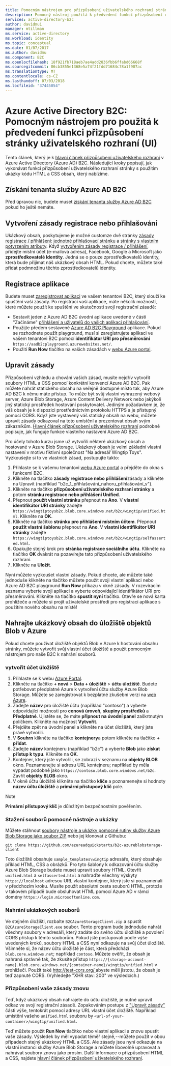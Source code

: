 ```yaml
---
title: Pomocným nástrojem pro přizpůsobení uživatelského rozhraní stránky v Azure Active Directory B2C | Dokumentace Microsoftu
description: Pomocný nástroj použitá k předvedení funkcí přizpůsobení uživatelského rozhraní stránky v Azure Active Directory B2C.
services: active-directory-b2c
author: davidmu1
manager: mtillman
ms.service: active-directory
ms.workload: identity
ms.topic: conceptual
ms.date: 01/07/2017
ms.author: davidmu
ms.component: B2C
ms.openlocfilehash: 18f921fb718aeb7ae4add2836fbb6ffabd66668f
ms.sourcegitcommit: 86cb3855e1368e5a74f21fdd71684c78a1f907ac
ms.translationtype: MT
ms.contentlocale: cs-CZ
ms.lasthandoff: 07/03/2018
ms.locfileid: "37445054"
---
```

# <a name="azure-active-directory-b2c-a-helper-tool-used-to-demonstrate-the-page-user-interface-ui-customization-feature"></a>Azure Active Directory B2C: Pomocným nástrojem pro použitá k předvedení funkci přizpůsobení stránky uživatelského rozhraní (UI)
Tento článek, který je k [hlavní článek přizpůsobení uživatelského rozhraní](active-directory-b2c-reference-ui-customization.md) v Azure Active Directory (Azure AD) B2C. Následující kroky popisují, jak vykonávat funkci přizpůsobení uživatelského rozhraní stránky s použitím ukázky kódu HTML a CSS obsah, který nabízíme.

## <a name="get-an-azure-ad-b2c-tenant"></a>Získání tenanta služby Azure AD B2C
Před úpravou nic, budete muset [získání tenanta služby Azure AD B2C](active-directory-b2c-get-started.md) pokud ho ještě nemáte.

## <a name="create-a-sign-up-or-sign-in-policy"></a>Vytvoření zásady registrace nebo přihlašování
Ukázkový obsah, poskytujeme je možné customze dvě stránky [zásady registrace / přihlášení](active-directory-b2c-reference-policies.md): [jednotné přihlašovací stránku](active-directory-b2c-reference-ui-customization.md) a [stránky s vlastním potvrzením atributy](active-directory-b2c-reference-ui-customization.md). Když [vytvořením zásady registrace / přihlášení](active-directory-b2c-reference-policies.md#create-a-sign-up-or-sign-in-policy), přidejte místní účet (e-mailová adresa), Facebook, Google a Microsoft jako **zprostředkovatelé Identity**. Jedná se o pouze zprostředkovatelů identity, která bude přijímat náš ukázkový obsah HTML.  Pokud chcete, můžete také přidat podmnožinu těchto zprostředkovatelů identity.

## <a name="register-an-application"></a>Registrace aplikace
Budete muset [zaregistrovat aplikaci](active-directory-b2c-app-registration.md) ve vašem tenantovi B2C, který slouží ke spuštění vaší zásady. Po registraci vaší aplikace, máte několik možností, které můžete použít ke spuštění ve skutečnosti svojí registrační zásadě:

* Sestavit jeden z Azure AD B2C úvodní aplikace uvedené v části "Začínáme" [přihlášení a uživatelů do vašich aplikací přihlašování](active-directory-b2c-overview.md).
* Použijte předem sestavené [Azure AD B2C Playground](https://aadb2cplayground.azurewebsites.net) aplikace. Pokud se rozhodnete použít playground, musí si zaregistrujete aplikaci ve vašem tenantovi B2C pomocí **identifikátor URI pro přesměrování** `https://aadb2cplayground.azurewebsites.net/`.
* Použití **Run Now** tlačítko na vašich zásadách v [webu Azure portal](https://portal.azure.com/).

## <a name="customize-your-policy"></a>Upravit zásady
Přizpůsobení vzhledu a chování vašich zásad, musíte nejdřív vytvořit soubory HTML a CSS pomocí konkrétní konvencí Azure AD B2C. Pak můžete nahrát statického obsahu na veřejně dostupné místo tak, aby Azure AD B2C k němu máte přístup. To může být svůj vlastní vyhrazený webový server, Azure Blob Storage, Azure Content Delivery Network nebo jakýkoli jiný statický prostředek hostování poskytovatel. Jediným požadavkem je, že váš obsah je k dispozici prostřednictvím protokolu HTTPS a je přístupný pomocí CORS. Když jste vystavený váš statický obsah na webu, můžete upravit zásady odkazoval na toto umístění a prezentovat obsah svým zákazníkům. [Hlavní článek přizpůsobení uživatelského rozhraní](active-directory-b2c-reference-ui-customization.md) podrobně popisuje, jak funguje funkce vlastního nastavení Azure AD B2C.

Pro účely tohoto kurzu jsme už vytvořili některé ukázkový obsah a hostované v Azure Blob Storage. Ukázkový obsah je velmi základní vlastní nastavení v motivu fiktivní společnost "Na adresář Wingtip Toys". Vyzkoušejte si to ve vlastních zásad, postupujte takto:

1. Přihlaste se k vašemu tenantovi [webu Azure portal](https://portal.azure.com/) a přejděte do okna s funkcemi B2C.
2. Klikněte na tlačítko **zásady registrace nebo přihlášení**zásady a klikněte na Upravit (například "b2c\_1\_přihlašování\_nahoru\_přihlašování\_v").
3. Klikněte na tlačítko **přizpůsobení uživatelského rozhraní stránky** a potom **stránku registrace nebo přihlášení Unified**.
4. Přepnout **použít vlastní stránku** přepnout na **Ano**. V **vlastní identifikátor URI stránky** zadejte `https://wingtiptoysb2c.blob.core.windows.net/b2c/wingtip/unified.html`. Klikněte na **OK**.
5. Klikněte na tlačítko **stránku pro přihlášení místním účtem**. Přepnout **použít vlastní šablonu** přepnout na **Ano**. V **vlastní identifikátor URI stránky** zadejte `https://wingtiptoysb2c.blob.core.windows.net/b2c/wingtip/selfasserted.html`.
6. Opakujte stejný krok pro **stránka registrace sociálního účtu**.
   Klikněte na tlačítko **OK** dvakrát na pozavírejte tato přizpůsobení uživatelského rozhraní.
7. Klikněte na **Uložit**.

Nyní můžete vyzkoušet vlastní zásady. Pokud chcete, ale můžete také jednoduše klikněte na tlačítko můžete použít svoji vlastní aplikaci nebo Azure AD B2C playground **Run Now** příkazu v okně zásady. V rozevíracím seznamu vyberte svoji aplikaci a vyberte odpovídající identifikátor URI pro přesměrování. Klikněte na tlačítko **spustit nyní** tlačítko. Otevře se nová karta prohlížeče a můžete si projít uživatelské prostředí pro registraci aplikace s použitím nového obsahu na místě!

## <a name="upload-the-sample-content-to-azure-blob-storage"></a>Nahrajte ukázkový obsah do úložiště objektů Blob v Azure
Pokud chcete používat úložiště objektů Blob v Azure k hostování obsahu stránky, můžete vytvořit svůj vlastní účet úložiště a použít pomocným nástrojem pro naše B2C k nahrání souborů.

### <a name="create-a-storage-account"></a>vytvořit účet úložiště
1. Přihlaste se k webu [Azure Portal](https://portal.azure.com/).
2. Klikněte na tlačítko **+ nová** > **Data + úložiště** > **účtu úložiště**. Budete potřebovat předplatné Azure k vytvoření účtu služby Azure Blob Storage. Můžete se zaregistrovat k bezplatné zkušební verzi na [web Azure](https://azure.microsoft.com/pricing/free-trial/).
3. Zadejte **název** pro úložiště účtu (například "contoso") a vyberte odpovídající možnosti pro **cenová úroveň**, **skupiny prostředků** a  **Předplatné**. Ujistěte se, že máte **připnout na úvodní panel** zaškrtnutým políčkem. Klikněte na možnost **Vytvořit**.
4. Přejděte zpět na úvodní panel a klikněte na účet úložiště, který jste právě vytvořili.
5. V **Souhrn** klikněte na tlačítko **kontejnery**a potom klikněte na tlačítko **+ přidat**.
6. Zadejte **název** kontejneru (například "b2c") a vyberte **Blob** jako **získat přístup k typu**. Klikněte na **OK**.
7. Kontejner, který jste vytvořili, se zobrazí v seznamu na **objekty BLOB** okno. Poznamenejte si adresu URL kontejneru; například by měla vypadat podobně jako `https://contoso.blob.core.windows.net/b2c`. Zavřít **objekty BLOB** okno.
8. V okně účtu úložiště klikněte na tlačítko **klíče** a poznamenejte si hodnoty **název účtu úložiště** a **primární přístupový klíč** pole.

> [!NOTE]
> **Primární přístupový klíč** je důležitým bezpečnostním pověřením.
> 
> 

### <a name="download-the-helper-tool-and-sample-files"></a>Stažení souborů pomocné nástroje a ukázky
Můžete stáhnout [soubory nástroje a ukázky pomocné rutiny služby Azure Blob Storage jako soubor ZIP](https://github.com/azureadquickstarts/b2c-azureblobstorage-client/archive/master.zip) nebo jej klonovat z Githubu:

```
git clone https://github.com/azureadquickstarts/b2c-azureblobstorage-client
```

Toto úložiště obsahuje `sample_templates\wingtip` adresáře, který obsahuje příklad HTML, CSS a obrázků. Pro tyto šablony k odkazování účtu služby Azure Blob Storage budete muset upravit soubory HTML. Otevřít `unified.html` a `selfasserted.html` a nahraďte všechny výskyty `https://localhost` adresou URL vlastní kontejner, který jste si poznamenali v předchozím kroku. Musíte použít absolutní cesta souborů HTML, protože v takovém případě bude obsluhovat HTML pomocí Azure AD v rámci domény `https://login.microsoftonline.com`.

### <a name="upload-the-sample-files"></a>Nahrání ukázkových souborů
Ve stejném úložišti, rozbalte `B2CAzureStorageClient.zip` a spustit `B2CAzureStorageClient.exe` soubor. Tento program bude jednoduše nahrát všechny soubory v adresáři, který zadáte do svého účtu úložiště a povolení CORS přístup k těmto souborům. Pokud jste postupovali podle výše uvedených kroků, soubory HTML a CSS nyní odkazuje na svůj účet úložiště. Všimněte si, že název účtu úložiště je část, která předchází `blob.core.windows.net`; například `contoso`. Můžete ověřit, že obsah je nahraná správně tak, že zkusíte přístup `https://{storage-account-name}.blob.core.windows.net/{container-name}/wingtip/unified.html` v prohlížeči. Použít také [ http://test-cors.org/ ](http://test-cors.org/) abyste měli jistotu, že obsah je teď zapnuté CORS. (Vyhledejte "XHR stav: 200" ve výsledcích.)

### <a name="customize-your-policy-again"></a>Přizpůsobení vaše zásady znovu
Teď, když ukázkový obsah nahrajete do účtu úložiště, je nutné upravit odkaz ve svojí registrační zásadě. Zopakováním postupu z ["Upravit zásady"](#customize-your-policy) části výše, tentokrát pomocí adresy URL vlastní účet úložiště. Například umístění vašeho `unified.html` souboru by `<url-of-your-container>/wingtip/unified.html`.

Teď můžete použít **Run Now** tlačítko nebo vlastní aplikaci a znovu spustit vaše zásady. Výsledek by měl vypadat téměř stejně,--můžete použít v obou případech stejný ukázkový HTML a CSS. Ale zásady jsou nyní odkazuje na vlastní instanci služby Azure Blob Storage a můžete libovolně upravovat a nahrávat soubory znovu jako prosím. Další informace o přizpůsobení HTML a CSS, najdete [hlavní článek přizpůsobení uživatelského rozhraní](active-directory-b2c-reference-ui-customization.md).

